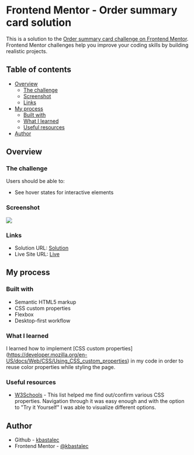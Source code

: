 # Frontend Mentor - Order summary card solution

This is a solution to the [Order summary card challenge on Frontend Mentor](https://www.frontendmentor.io/challenges/order-summary-component-QlPmajDUj). Frontend Mentor challenges help you improve your coding skills by building realistic projects.

## Table of contents

- [Overview](#overview)
  - [The challenge](#the-challenge)
  - [Screenshot](#screenshot)
  - [Links](#links)
- [My process](#my-process)
  - [Built with](#built-with)
  - [What I learned](#what-i-learned)
  - [Useful resources](#useful-resources)
- [Author](#author)

## Overview

### The challenge

Users should be able to:

- See hover states for interactive elements

### Screenshot

![](../images/screenshot.jpg)

### Links

- Solution URL: [Solution](https://github.com/kbastalec/order-summary-component)
- Live Site URL: [Live](https://kbastalec.github.io/order-summary-component/)

## My process

### Built with

- Semantic HTML5 markup
- CSS custom properties
- Flexbox
- Desktop-first workflow

### What I learned

I learned how to implement [CSS custom properties] (https://developer.mozilla.org/en-US/docs/Web/CSS/Using_CSS_custom_properties) in my code in order to reuse color properties while styling the page.

### Useful resources

- [W3Schools](https://www.w3schools.com/cssref/) - This list helped me find out/confirm various CSS properties. Navigation through it was easy enough and with the option to "Try it Yourself" I was able to visualize different options.

## Author

- Github - [kbastalec](https://github.com/kbastalec)
- Frontend Mentor - [@kbastalec](https://www.frontendmentor.io/profile/kbastalec)
